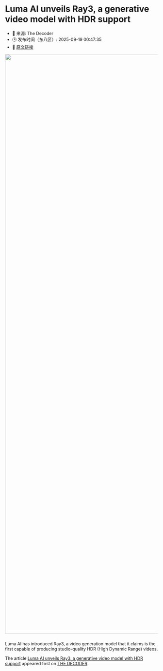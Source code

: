 # Luma AI unveils Ray3, a generative video model with HDR support
- 📅 来源: The Decoder
- 🕒 发布时间（东八区）: 2025-09-19 00:47:35
- 🔗 [原文链接](https://the-decoder.com/luma-ai-unveils-ray3-a-generative-video-model-with-hdr-support/)

<p><img alt="" class="attachment-full size-full wp-post-image" height="1074" src="https://the-decoder.com/wp-content/uploads/2025/09/Luma-Ray-3-title.png" style="height: auto; margin-bottom: 10px;" width="1909" /></p>
<p>        Luma AI has introduced Ray3, a video generation model that it claims is the first capable of producing studio-quality HDR (High Dynamic Range) videos.</p>
<p>The article <a href="https://the-decoder.com/luma-ai-unveils-ray3-a-generative-video-model-with-hdr-support/">Luma AI unveils Ray3, a generative video model with HDR support</a> appeared first on <a href="https://the-decoder.com">THE DECODER</a>.</p>
